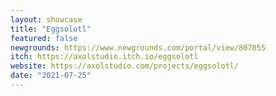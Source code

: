 ```yaml
---
layout: showcase
title: "Eggsolotl"
featured: false
newgrounds: https://www.newgrounds.com/portal/view/807055
itch: https://axolstudio.itch.io/eggsolotl
website: https://axolstudio.com/projects/eggsolotl/
date: "2021-07-25"
---
```

